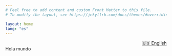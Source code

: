 ```yaml
---
# Feel free to add content and custom Front Matter to this file.
# To modify the layout, see https://jekyllrb.com/docs/themes/#overriding-theme-defaults

layout: home
lang: "es"
---
```

<div align="right">
<a class="{{ post.lang }}" href="/">🇺🇸 English</a>
</div>
Hola mundo
    
